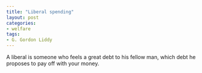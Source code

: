 ```yaml
---
title: "Liberal spending"
layout: post
categories:
- welfare
tags:
- G. Gordon Liddy
---
```


A liberal is someone who feels a great debt to his fellow man, which debt he proposes to pay off with your money.